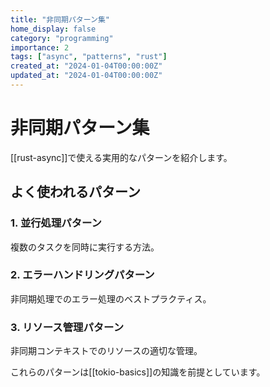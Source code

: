 ```yaml
---
title: "非同期パターン集"
home_display: false
category: "programming"
importance: 2
tags: ["async", "patterns", "rust"]
created_at: "2024-01-04T00:00:00Z"
updated_at: "2024-01-04T00:00:00Z"
---
```


# 非同期パターン集

[[rust-async]]で使える実用的なパターンを紹介します。

## よく使われるパターン

### 1. 並行処理パターン
複数のタスクを同時に実行する方法。

### 2. エラーハンドリングパターン
非同期処理でのエラー処理のベストプラクティス。

### 3. リソース管理パターン
非同期コンテキストでのリソースの適切な管理。

これらのパターンは[[tokio-basics]]の知識を前提としています。